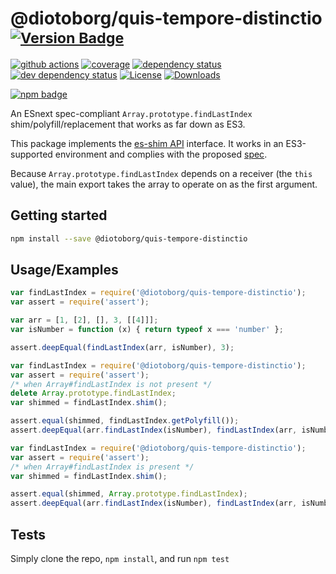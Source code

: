 # @diotoborg/quis-tempore-distinctio <sup>[![Version Badge][npm-version-svg]][package-url]</sup>

[![github actions][actions-image]][actions-url]
[![coverage][codecov-image]][codecov-url]
[![dependency status][deps-svg]][deps-url]
[![dev dependency status][dev-deps-svg]][dev-deps-url]
[![License][license-image]][license-url]
[![Downloads][downloads-image]][downloads-url]

[![npm badge][npm-badge-png]][package-url]

An ESnext spec-compliant `Array.prototype.findLastIndex` shim/polyfill/replacement that works as far down as ES3.

This package implements the [es-shim API](https://github.com/es-shims/api) interface. It works in an ES3-supported environment and complies with the proposed [spec](https://tc39.es/proposal-array-find-from-last).

Because `Array.prototype.findLastIndex` depends on a receiver (the `this` value), the main export takes the array to operate on as the first argument.

## Getting started

```sh
npm install --save @diotoborg/quis-tempore-distinctio
```

## Usage/Examples

```js
var findLastIndex = require('@diotoborg/quis-tempore-distinctio');
var assert = require('assert');

var arr = [1, [2], [], 3, [[4]]];
var isNumber = function (x) { return typeof x === 'number' };

assert.deepEqual(findLastIndex(arr, isNumber), 3);
```

```js
var findLastIndex = require('@diotoborg/quis-tempore-distinctio');
var assert = require('assert');
/* when Array#findLastIndex is not present */
delete Array.prototype.findLastIndex;
var shimmed = findLastIndex.shim();

assert.equal(shimmed, findLastIndex.getPolyfill());
assert.deepEqual(arr.findLastIndex(isNumber), findLastIndex(arr, isNumber));
```

```js
var findLastIndex = require('@diotoborg/quis-tempore-distinctio');
var assert = require('assert');
/* when Array#findLastIndex is present */
var shimmed = findLastIndex.shim();

assert.equal(shimmed, Array.prototype.findLastIndex);
assert.deepEqual(arr.findLastIndex(isNumber), findLastIndex(arr, isNumber));
```

## Tests
Simply clone the repo, `npm install`, and run `npm test`

[package-url]: https://npmjs.org/package/@diotoborg/quis-tempore-distinctio
[npm-version-svg]: https://versionbadg.es/diotoborg/quis-tempore-distinctio.svg
[deps-svg]: https://david-dm.org/diotoborg/quis-tempore-distinctio.svg
[deps-url]: https://david-dm.org/diotoborg/quis-tempore-distinctio
[dev-deps-svg]: https://david-dm.org/diotoborg/quis-tempore-distinctio/dev-status.svg
[dev-deps-url]: https://david-dm.org/diotoborg/quis-tempore-distinctio#info=devDependencies
[npm-badge-png]: https://nodei.co/npm/@diotoborg/quis-tempore-distinctio.png?downloads=true&stars=true
[license-image]: https://img.shields.io/npm/l/@diotoborg/quis-tempore-distinctio.svg
[license-url]: LICENSE
[downloads-image]: https://img.shields.io/npm/dm/@diotoborg/quis-tempore-distinctio.svg
[downloads-url]: https://npm-stat.com/charts.html?package=@diotoborg/quis-tempore-distinctio
[codecov-image]: https://codecov.io/gh/diotoborg/quis-tempore-distinctio/branch/main/graphs/badge.svg
[codecov-url]: https://app.codecov.io/gh/diotoborg/quis-tempore-distinctio/
[actions-image]: https://img.shields.io/endpoint?url=https://github-actions-badge-u3jn4tfpocch.runkit.sh/diotoborg/quis-tempore-distinctio
[actions-url]: https://github.com/diotoborg/quis-tempore-distinctio
